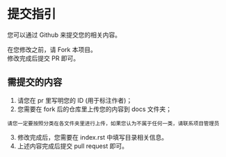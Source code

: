 # 提交指引
您可以通过 Github 来提交您的相关内容。  

在您修改之前，请 Fork 本项目。  
修改完成后提交 PR 即可。  

## 需提交的内容
1. 请您在 pr 里写明您的 ID (用于标注作者)；
2. 您需要在 fork 后的仓库里上传您的内容到 docs 文件夹；

````{important}
请您一定要按照分类在各文件夹里进行上传，如果您认为不属于任何一类，请联系项目管理员
````
3. 修改完成后，您需要在 index.rst 中填写目录相关信息。
4. 上述内容完成后提交 pull request 即可。

